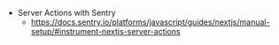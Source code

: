 - Server Actions with Sentry
	- https://docs.sentry.io/platforms/javascript/guides/nextjs/manual-setup/#instrument-nextjs-server-actions
